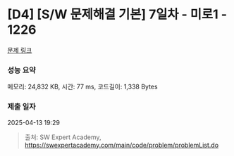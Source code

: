 # [D4] [S/W 문제해결 기본] 7일차 - 미로1 - 1226 

[문제 링크](https://swexpertacademy.com/main/code/problem/problemDetail.do?contestProbId=AV14vXUqAGMCFAYD) 

### 성능 요약

메모리: 24,832 KB, 시간: 77 ms, 코드길이: 1,338 Bytes

### 제출 일자

2025-04-13 19:29



> 출처: SW Expert Academy, https://swexpertacademy.com/main/code/problem/problemList.do